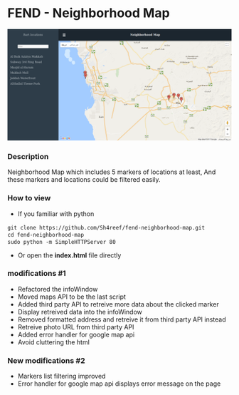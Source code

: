 FEND - Neighborhood Map
===============================
![Neighborhood Map](https://github.com/Sh4reef/fend-neighborhood-map/blob/master/screenshot/Neighborhood%20Map%20-%20Sh4reef.png)
### Description
Neighborhood Map which includes 5 markers of locations at least, And these markers and locations could be filtered easily.
### How to view
* If you familiar with python
```
git clone https://github.com/Sh4reef/fend-neighborhood-map.git
cd fend-neighborhood-map
sudo python -m SimpleHTTPServer 80 

```
* Or open the **index.html** file directly

### modifications #1
* Refactored the infoWindow
* Moved maps API to be the last script 
* Added third party API to retreive more data about the clicked marker
* Display retreived data into the infoWindow
* Removed formatted address and retreive it from third party API instead
* Retreive photo URL from third party API
* Added error handler for google map api
* Avoid cluttering the html

### New modifications #2
* Markers list filtering improved
* Error handler for google map api displays error message on the page